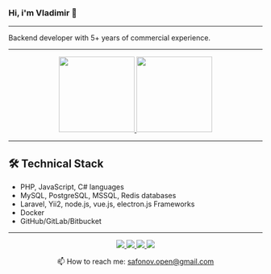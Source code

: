 ### Hi, i'm Vladimir 👋
***
Backend developer with 5+ years of commercial experience.
***
<p align='center'>
    <a href="https://github-readme-stats.vercel.app/api?username=safonovva&show_icons=true&count_private=true&theme=darcula&hide_border=true"><img
        height=150
        src="https://github-readme-stats.vercel.app/api?username=safonovva&show_icons=true&count_private=true&theme=darcula&hide_border=true"/>
    </a>
    <a href="https://github-readme-stats.vercel.app/api/top-langs/?username=safonovva&layout=compact&theme=darcula&langs_count=6&hide_border=true"><img 
        height=150 
        src="https://github-readme-stats.vercel.app/api/top-langs/?username=safonovva&layout=compact&theme=darcula&langs_count=6&hide_border=true"/>
    </a>
</p>

***

## 🛠 Technical Stack
*   PHP, JavaScript, C# languages
*   MySQL, PostgreSQL, MSSQL, Redis databases
*   Laravel, Yii2, node.js, vue.js, electron.js Frameworks
*   Docker
*   GitHub/GitLab/Bitbucket

***

<p align="center">
    <a href="https://www.linkedin.com/in/safonovva/">
        <img src="https://img.shields.io/badge/linkedin-%230077B5.svg?&style=for-the-badge&logo=linkedin&logoColor=white"/>
    </a>
    <a href="https://telegram.me/sf_vl/">
        <img src="https://img.shields.io/badge/Telegram-2CA5E0?style=for-the-badge&logo=telegram&logoColor=white"/>
    </a>
    <a href="https://join.skype.com/invite/f8amGr0baJrw/">
        <img src="https://img.shields.io/badge/Skype-blue?style=for-the-badge&logo=skype&logoColor=white"/>
    </a>
    <a href="https://gitlab.com/vladimir.safonov">
        <img src="https://img.shields.io/badge/GitLab-330F63?style=for-the-badge&logo=gitlab&logoColor=white"/>
    </a>
<p align="center">
   📫 How to reach me: <a href='mailto:safonov.open@gmail.com'>safonov.open@gmail.com</a>
</p>
